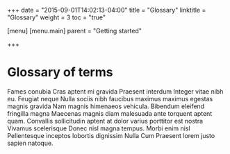 +++
date = "2015-09-01T14:02:13-04:00"
title = "Glossary"
linktitle = "Glossary"
weight = 3
toc = "true"

[menu]
  [menu.main]
    parent = "Getting started"

+++

# Glossary of terms

Fames conubia Cras aptent mi gravida Praesent interdum Integer vitae nibh eu. Feugiat neque Nulla sociis nibh faucibus maximus maximus egestas magnis gravida Nam magnis himenaeos vehicula. Bibendum eleifend fringilla magna Maecenas magnis diam malesuada ante torquent aptent quam. Convallis sollicitudin aptent at dolor varius porttitor est nostra Vivamus scelerisque Donec nisl magna tempus. Morbi enim nisl Pellentesque inceptos lobortis dignissim Nulla Cum Praesent lorem justo sapien natoque.
